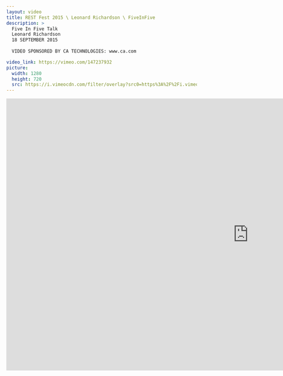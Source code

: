 ```yaml
---
layout: video
title: REST Fest 2015 \ Leonard Richardson \ FiveInFive
description: >
  Five In Five Talk
  Leonard Richardson
  18 SEPTEMBER 2015
  
  VIDEO SPONSORED BY CA TECHNOLOGIES: www.ca.com

video_link: https://vimeo.com/147237932
picture:
  width: 1280
  height: 720
  src: https://i.vimeocdn.com/filter/overlay?src0=https%3A%2F%2Fi.vimeocdn.com%2Fvideo%2F545851145_1280x720.jpg&src1=http%3A%2F%2Ff.vimeocdn.com%2Fp%2Fimages%2Fcrawler_play.png
---
```

<iframe src="https://player.vimeo.com/video/147237932?title=0&byline=0&portrait=0&badge=0&autopause=0&player_id=0" width="1280" height="720" frameborder="0" title="REST Fest 2015 \ Leonard Richardson \ FiveInFive" webkitallowfullscreen mozallowfullscreen allowfullscreen></iframe>